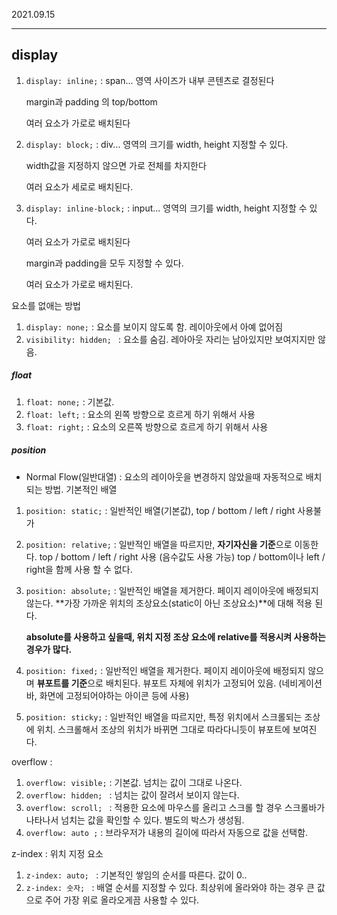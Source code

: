 2021.09.15

------

## display

1. `display: inline;` : span... 영역 사이즈가 내부 콘텐츠로 결정된다

   margin과 padding 의 top/bottom

   여러 요소가 가로로 배치된다

2. `display: block;` : div... 영역의 크기를 width, height 지정할 수 있다.

   width값을 지정하지 않으면 가로 전체를 차지한다

   여러 요소가 세로로 배치된다.

3. `display: inline-block;` : input... 영역의 크기를 width, height 지정할 수 있다.

   여러 요소가 가로로 배치된다

   margin과 padding을 모두 지정할 수 있다.

   여러 요소가 가로로 배치된다.

요소를 없애는 방법

1. `display: none;` : 요소를 보이지 않도록 함. 레이아웃에서 아예 없어짐
2. `visibility: hidden; ` : 요소를 숨김. 레아아웃 자리는 남아있지만 보여지지만 않음.

##### float

1. `float: none;` : 기본값.
2. `float: left;` : 요소의 왼쪽 방향으로 흐르게 하기 위해서 사용
3. `float: right;` : 요소의 오른쪽 방향으로 흐르게 하기 위해서 사용

##### position

- Normal Flow(일반대열) : 요소의 레이아웃을 변경하지 않았을때 자동적으로 배치되는 방법. 기본적인 배열

1. `position: static;` : 일반적인 배열(기본값), top / bottom / left / right 사용불가

2. `position: relative;` : 일반적인 배열을 따르지만, **자기자신을 기준**으로 이동한다. top / bottom / left / right 사용 (음수값도 사용 가능)  top / bottom이나 left / right을 함께 사용 할 수 없다.

3. `position: absolute;` : 일반적인 배열을 제거한다. 페이지 레이아웃에 배정되지 않는다. **가장 가까운 위치의 조상요소(static이 아닌 조상요소)**에 대해 적용 된다. 

   **absolute를 사용하고 싶을때, 위치 지정 조상 요소에 relative를 적용시켜 사용하는 경우가 많다.**

4. `position: fixed;` : 일반적인 배열을 제거한다. 페이지 레이아웃에 배정되지 않으며 **뷰포트를 기준**으로 배치된다. 뷰포트 자체에 위치가 고정되어 있음. (네비게이션바, 화면에 고정되어야하는 아이콘 등에 사용)

5. `position: sticky;` : 일반적인 배열을 따르지만, 특정 위치에서 스크롤되는 조상에 위치. 스크롤해서 조상의 위치가 바뀌면 그대로 따라다니듯이 뷰포트에 보여진다. 

overflow : 

1. `overflow: visible;` : 기본값. 넘치는 값이 그대로 나온다.
2. `overflow: hidden; ` : 넘치는 값이 잘려서 보이지 않는다.
3. `overflow: scroll; ` : 적용한 요소에 마우스를 올리고 스크롤 할 경우 스크롤바가 나타나서 넘치는 값을 확인할 수 있다. 별도의 박스가 생성됨.
4. `overflow: auto ;` : 브라우저가 내용의 길이에 따라서 자동으로 값을 선택함.

z-index : 위치 지정 요소

1.  `z-index: auto; ` : 기본적인 쌓임의 순서를 따른다. 값이 0..
2. `z-index: 숫자; ` : 배열 순서를 지정할 수 있다. 최상위에 올라와야 하는 경우 큰 값으로 주어 가장 위로 올라오게끔 사용할 수 있다.

